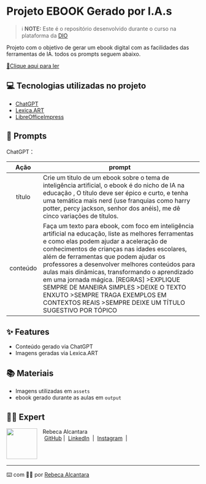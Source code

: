 <p align="center">
   
# Projeto EBOOK Gerado por I.A.s


 > ℹ️ **NOTE:** Este é o repositório desenvolvido durante o curso na plataforma da [DIO](https://dio.me)

Projeto com o objetivo de gerar um ebook digital com as facilidades das ferramentas de IA. todos os prompts
seguem abaixo.

<a href="https://github.com/rebecalcantara/prompts-recipe-to-create-a-ebook/blob/main/output/Ebook-IA_Rebeca_Alcantara.pdf" title="View PDF now"> 📕Clique aqui para ler</a>

## 💻 Tecnologias utilizadas no projeto

- [ChatGPT](https://chat.openai.com/) 
- [Lexica.ART](https://lexica.art/)
- [LibreOfficeImpress](https://pt-br.libreoffice.org/descubra/impress/)

## 🧠 Prompts


ChatGPT：

|   Ação   | prompt                                                                                                                |
| :------: | ------------------------------------------------------------------------------------------------------------------------------------------------------------------------------------------------------------------------------------------------------------------------------                                                              |
|  título  | Crie um titulo de um ebook sobre o tema de inteligência artificial, o ebook é do nicho de IA na educação , O título deve ser épico e curto, e tenha uma temática mais nerd (use franquias como harry potter, percy jackson, senhor dos anéis), me dê cinco variações de títulos.                                                        |
| conteúdo | Faça um texto para ebook, com foco em inteligência artificial na educação, liste as melhores ferramentas e como elas podem ajudar a aceleração de conhecimentos de crianças nas idades escolares, além de ferramentas que podem ajudar os professores a desenvolver melhores conteúdos para aulas mais dinâmicas, transformando o aprendizado em uma jornada mágica. [REGRAS] >EXPLIQUE SEMPRE DE MANEIRA SIMPLES >DEIXE O TEXTO ENXUTO >SEMPRE TRAGA EXEMPLOS EM CONTEXTOS REAIS >SEMPRE DEIXE UM TÍTULO SUGESTIVO POR TÓPICO                                |

## ✨ Features

- Conteúdo gerado via ChatGPT
- Imagens geradas via Lexica.ART

## 📚 Materiais

- Imagens utilizadas em `assets`
- ebook gerado durante as aulas em `output`

## 👨‍💻 Expert

<p>
    <img 
      align=left 
      margin=10 
      width=80 
      src="https://https://avatars.githubusercontent.com/u/169102464?s=400&u=1b34e94dafcb7d99cc841478e9eb4697d0813f20&v=4"
    />
    <p>&nbsp&nbsp&nbspRebeca Alcantara<br>
    &nbsp&nbsp&nbsp
    <a href="https://github.com/rebecalcantara">
    GitHub</a>&nbsp;|&nbsp;
    <a href="https://www.linkedin.com/in/rebeca-gabriela-henriques-alcantara-a57a0481/?trk=opento_sprofile_details">LinkedIn</a>
&nbsp;|&nbsp;
    <a href="https://www.instagram.com/eurebecahenriques/">
    Instagram</a>
&nbsp;|&nbsp;</p>
</p>
<br/><br/>
<p>

---

⌨️ com 💜💜 por [Rebeca Alcantara](https://github.com/rebecalcantara)
